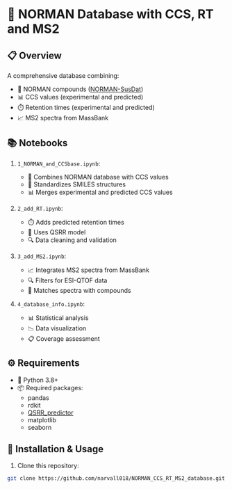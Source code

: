 # 🧬 NORMAN Database with CCS, RT and MS2

## 📋 Overview
A comprehensive database combining:
- 🔬 NORMAN compounds ([NORMAN-SusDat](https://www.norman-network.com/nds/susdat/))
- 📊 CCS values (experimental and predicted)
- ⏱️ Retention times (experimental and predicted)
- 📈 MS2 spectra from MassBank

## 📚 Notebooks

1. `1_NORMAN_and_CCSbase.ipynb`: 
   - 🔄 Combines NORMAN database with CCS values
   - 🧪 Standardizes SMILES structures
   - 📊 Merges experimental and predicted CCS values

2. `2_add_RT.ipynb`:
   - ⏱️ Adds predicted retention times
   - 🤖 Uses QSRR model
   - 🔍 Data cleaning and validation

3. `3_add_MS2.ipynb`:
   - 📈 Integrates MS2 spectra from MassBank
   - 🔍 Filters for ESI-QTOF data
   - 🧪 Matches spectra with compounds

4. `4_database_info.ipynb`:
   - 📊 Statistical analysis
   - 📉 Data visualization
   - 📋 Coverage assessment

## ⚙️ Requirements

- 🐍 Python 3.8+
- 📦 Required packages:
  - pandas
  - rdkit
  - [QSRR_predictor](https://github.com/narvall018/QSRR-Retention-Time-Prediction)
  - matplotlib
  - seaborn

## 🚀 Installation & Usage

1. Clone this repository:
```bash
git clone https://github.com/narvall018/NORMAN_CCS_RT_MS2_database.git